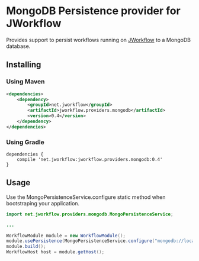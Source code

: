 # MongoDB Persistence provider for JWorkflow

Provides support to persist workflows running on [JWorkflow](../README.md) to a MongoDB database.

## Installing

### Using Maven

```xml
<dependencies>
    <dependency>
        <groupId>net.jworkflow</groupId>
        <artifactId>jworkflow.providers.mongodb</artifactId>
        <version>0.4</version>
    </dependency>
</dependencies>
```

### Using Gradle

```Gradle
dependencies { 
    compile 'net.jworkflow:jworkflow.providers.mongodb:0.4'
}
```


## Usage

Use the MongoPersistenceService.configure static method when bootstraping your application.

```java
import net.jworkflow.providers.mongodb.MongoPersistenceService;

...

WorkflowModule module = new WorkflowModule();
module.usePersistence(MongoPersistenceService.configure("mongodb://localhost:27017/jworkflow"));
module.build();
WorkflowHost host = module.getHost();

```
